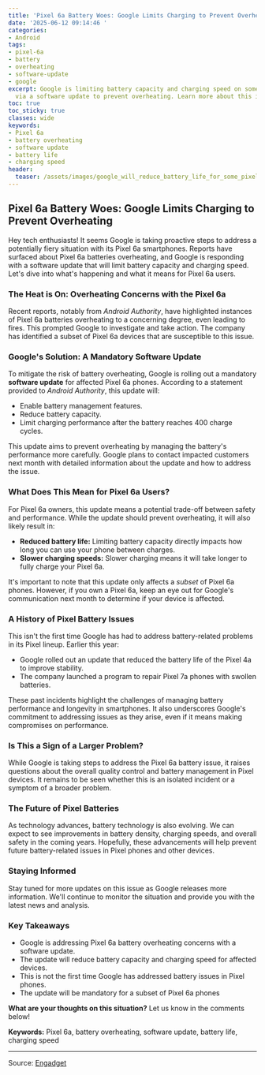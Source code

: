 ```yaml
---
title: 'Pixel 6a Battery Woes: Google Limits Charging to Prevent Overheating'
date: '2025-06-12 09:14:46 '
categories:
- Android
tags:
- pixel-6a
- battery
- overheating
- software-update
- google
excerpt: Google is limiting battery capacity and charging speed on some Pixel 6a phones
  via a software update to prevent overheating. Learn more about this issue.
toc: true
toc_sticky: true
classes: wide
keywords:
- Pixel 6a
- battery overheating
- software update
- battery life
- charging speed
header:
  teaser: /assets/images/google_will_reduce_battery_life_for_some_pixel_6a__20250612091446.jpg
---
```


## Pixel 6a Battery Woes: Google Limits Charging to Prevent Overheating

Hey tech enthusiasts! It seems Google is taking proactive steps to address a potentially fiery situation with its Pixel 6a smartphones. Reports have surfaced about Pixel 6a batteries overheating, and Google is responding with a software update that will limit battery capacity and charging speed. Let's dive into what's happening and what it means for Pixel 6a users.

### The Heat is On: Overheating Concerns with the Pixel 6a

Recent reports, notably from *Android Authority*, have highlighted instances of Pixel 6a batteries overheating to a concerning degree, even leading to fires. This prompted Google to investigate and take action. The company has identified a subset of Pixel 6a devices that are susceptible to this issue.

### Google's Solution: A Mandatory Software Update

To mitigate the risk of battery overheating, Google is rolling out a mandatory **software update** for affected Pixel 6a phones. According to a statement provided to *Android Authority*, this update will:

*   Enable battery management features.
*   Reduce battery capacity.
*   Limit charging performance after the battery reaches 400 charge cycles.

This update aims to prevent overheating by managing the battery's performance more carefully. Google plans to contact impacted customers next month with detailed information about the update and how to address the issue.

### What Does This Mean for Pixel 6a Users?

For Pixel 6a owners, this update means a potential trade-off between safety and performance. While the update should prevent overheating, it will also likely result in:

*   **Reduced battery life:** Limiting battery capacity directly impacts how long you can use your phone between charges.
*   **Slower charging speeds:** Slower charging means it will take longer to fully charge your Pixel 6a.

It's important to note that this update only affects a *subset* of Pixel 6a phones. However, if you own a Pixel 6a, keep an eye out for Google's communication next month to determine if your device is affected.

### A History of Pixel Battery Issues

This isn't the first time Google has had to address battery-related problems in its Pixel lineup. Earlier this year:

*   Google rolled out an update that reduced the battery life of the Pixel 4a to improve stability. 
*   The company launched a program to repair Pixel 7a phones with swollen batteries. 

These past incidents highlight the challenges of managing battery performance and longevity in smartphones. It also underscores Google's commitment to addressing issues as they arise, even if it means making compromises on performance.

### Is This a Sign of a Larger Problem?

While Google is taking steps to address the Pixel 6a battery issue, it raises questions about the overall quality control and battery management in Pixel devices. It remains to be seen whether this is an isolated incident or a symptom of a broader problem.

### The Future of Pixel Batteries

As technology advances, battery technology is also evolving. We can expect to see improvements in battery density, charging speeds, and overall safety in the coming years. Hopefully, these advancements will help prevent future battery-related issues in Pixel phones and other devices.

### Staying Informed

Stay tuned for more updates on this issue as Google releases more information. We'll continue to monitor the situation and provide you with the latest news and analysis.

### Key Takeaways

*   Google is addressing Pixel 6a battery overheating concerns with a software update.
*   The update will reduce battery capacity and charging speed for affected devices.
*   This is not the first time Google has addressed battery issues in Pixel phones.
*   The update will be mandatory for a subset of Pixel 6a phones

**What are your thoughts on this situation?** Let us know in the comments below!

**Keywords:** Pixel 6a, battery overheating, software update, battery life, charging speed

---

Source: [Engadget](https://www.engadget.com/mobile/smartphones/google-will-reduce-battery-life-for-some-pixel-6a-phones-to-prevent-overheating-225355736.html?src=rss)